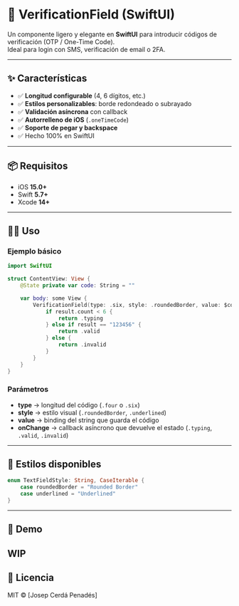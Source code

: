 # 🔐 VerificationField (SwiftUI)

Un componente ligero y elegante en **SwiftUI** para introducir códigos de verificación (OTP / One-Time Code).  
Ideal para login con SMS, verificación de email o 2FA.

---

## ✨ Características

- ✅ **Longitud configurable** (4, 6 dígitos, etc.)
- ✅ **Estilos personalizables**: borde redondeado o subrayado
- ✅ **Validación asíncrona** con callback
- ✅ **Autorrelleno de iOS** (`.oneTimeCode`)
- ✅ **Soporte de pegar y backspace**
- ✅ Hecho 100% en SwiftUI

---

## 📦 Requisitos

- iOS **15.0+**  
- Swift **5.7+**  
- Xcode **14+**

---

## 🧑‍💻 Uso

### Ejemplo básico

```swift
import SwiftUI

struct ContentView: View {
    @State private var code: String = ""

    var body: some View {
        VerificationField(type: .six, style: .roundedBorder, value: $code) { result in
            if result.count < 6 {
                return .typing
            } else if result == "123456" {
                return .valid
            } else {
                return .invalid
            }
        }
    }
}
```

### Parámetros

- **type** → longitud del código (`.four` o `.six`)
- **style** → estilo visual (`.roundedBorder`, `.underlined`)
- **value** → binding del string que guarda el código
- **onChange** → callback asíncrono que devuelve el estado (`.typing`, `.valid`, `.invalid`)

---

## 🎨 Estilos disponibles

```swift
enum TextFieldStyle: String, CaseIterable {
    case roundedBorder = "Rounded Border"
    case underlined = "Underlined"
}
```

---

## 📸 Demo

WIP
---

## 📄 Licencia

MIT © [Josep Cerdá Penadés]
